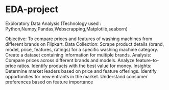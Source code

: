 # EDA-project
Exploratory Data Analysis (Technology used : Python,Numpy,Pandas,Webscrapping,Matplotlib,seaborn)

Objective: To compare prices and features of washing machines from different brands on Flipkart.
Data Collection:
Scrape product details (brand, model, price, features, ratings) for a specific washing machine category.
Create a dataset containing information for multiple brands.
Analysis:
Compare prices across different brands and models.
Analyze feature-to-price ratios.
Identify products with the best value for money.
Insights:
Determine market leaders based on price and feature offerings.
Identify opportunities for new entrants in the market.
Understand consumer preferences based on feature importance
